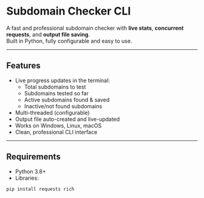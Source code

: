 # Subdomain Checker CLI

A fast and professional subdomain checker with **live stats**, **concurrent requests**, and **output file saving**.  
Built in Python, fully configurable and easy to use.

---

## Features

- Live progress updates in the terminal:
  - Total subdomains to test
  - Subdomains tested so far
  - Active subdomains found & saved
  - Inactive/not found subdomains
- Multi-threaded (configurable)
- Output file auto-created and live-updated
- Works on Windows, Linux, macOS
- Clean, professional CLI interface

---

## Requirements

- Python 3.8+
- Libraries:
```bash
pip install requests rich
